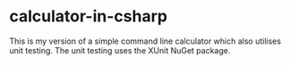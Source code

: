 # calculator-in-csharp

This is my version of a simple command line calculator which also utilises unit testing. The unit testing uses the XUnit NuGet package.
